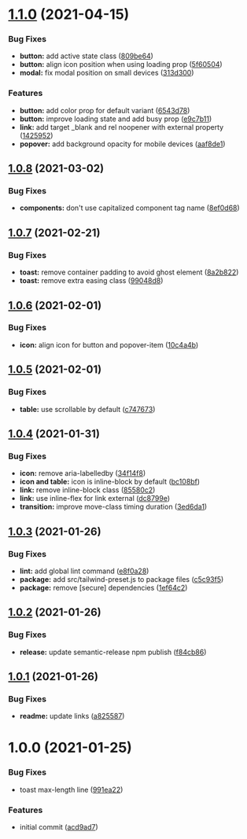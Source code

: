 # [1.1.0](https://github.com/lecoueyl/mijin/compare/v1.0.8...v1.1.0) (2021-04-15)


### Bug Fixes

* **button:** add active state class ([809be64](https://github.com/lecoueyl/mijin/commit/809be642d43705803fa1ffced24d87eb0b950b1d))
* **button:** align icon position when using loading prop ([5f60504](https://github.com/lecoueyl/mijin/commit/5f605041b68f2782170218475b60e4a500cc0941))
* **modal:** fix modal position on small devices ([313d300](https://github.com/lecoueyl/mijin/commit/313d300802c10506825697a7e89d82e96da76927))


### Features

* **button:** add color prop for default variant ([6543d78](https://github.com/lecoueyl/mijin/commit/6543d7867073b97e1196d615dcd01a16f0baba9b))
* **button:** improve loading state and add busy prop ([e9c7b11](https://github.com/lecoueyl/mijin/commit/e9c7b11ad55eda6a7ca2f15475c1f34f32919519))
* **link:** add target _blank and rel noopener with external property ([1425952](https://github.com/lecoueyl/mijin/commit/14259529f997d7d38ee74330f14891a3f07d7c95))
* **popover:** add background opacity for mobile devices ([aaf8de1](https://github.com/lecoueyl/mijin/commit/aaf8de15a37e217ed62e5430ee9525fef2f6845d))

## [1.0.8](https://github.com/lecoueyl/mijin/compare/v1.0.7...v1.0.8) (2021-03-02)


### Bug Fixes

* **components:** don't use capitalized component tag name ([8ef0d68](https://github.com/lecoueyl/mijin/commit/8ef0d68a7ed715779befb42f3db5ec3abf1119aa))

## [1.0.7](https://github.com/lecoueyl/mijin/compare/v1.0.6...v1.0.7) (2021-02-21)


### Bug Fixes

* **toast:** remove container padding to avoid ghost element ([8a2b822](https://github.com/lecoueyl/mijin/commit/8a2b82254cca42ac116dbaaaa72ad975c087cc28))
* **toast:** remove extra easing class ([99048d8](https://github.com/lecoueyl/mijin/commit/99048d8cf45afb369310d0a31ff9f1ce4e5b6053))

## [1.0.6](https://github.com/lecoueyl/mijin/compare/v1.0.5...v1.0.6) (2021-02-01)


### Bug Fixes

* **icon:** align icon for button and popover-item ([10c4a4b](https://github.com/lecoueyl/mijin/commit/10c4a4b6fa7ca18e0d48bbbf9a0fc6b276b7071c))

## [1.0.5](https://github.com/lecoueyl/mijin/compare/v1.0.4...v1.0.5) (2021-02-01)


### Bug Fixes

* **table:** use scrollable by default ([c747673](https://github.com/lecoueyl/mijin/commit/c747673e11b2b62390d9f750a0207c5f6136be9c))

## [1.0.4](https://github.com/lecoueyl/mijin/compare/v1.0.3...v1.0.4) (2021-01-31)


### Bug Fixes

* **icon:** remove aria-labelledby ([34f14f8](https://github.com/lecoueyl/mijin/commit/34f14f8157cb33e7fd2884a2ae03c9fa3b6c1e9b))
* **icon and table:** icon is inline-block by default ([bc108bf](https://github.com/lecoueyl/mijin/commit/bc108bf259c5b2ae71b844354a25004db19f8caf))
* **link:** remove inline-block class ([85580c2](https://github.com/lecoueyl/mijin/commit/85580c2e011f4409049eb8f3b667fe5f4a3785d9))
* **link:** use inline-flex for link external ([dc8799e](https://github.com/lecoueyl/mijin/commit/dc8799e1f3793dc34503818a482a18b4eb19e890))
* **transition:** improve move-class timing duration ([3ed6da1](https://github.com/lecoueyl/mijin/commit/3ed6da154e41934aea9ed4eb20ffa3815f3a21b6))

## [1.0.3](https://github.com/lecoueyl/mijin/compare/v1.0.2...v1.0.3) (2021-01-26)


### Bug Fixes

* **lint:** add global lint command ([e8f0a28](https://github.com/lecoueyl/mijin/commit/e8f0a284a41420a252ca12c67ac2c27574b98c6e))
* **package:** add src/tailwind-preset.js to package files ([c5c93f5](https://github.com/lecoueyl/mijin/commit/c5c93f509fac9f0ebc0e082ad24af2bba5cfa80d))
* **package:** remove [secure] dependencies ([1ef64c2](https://github.com/lecoueyl/mijin/commit/1ef64c2ba56740bef5e72a35ef00eb376cc75744))

## [1.0.2](https://github.com/lecoueyl/mijin/compare/v1.0.1...v1.0.2) (2021-01-26)


### Bug Fixes

* **release:** update semantic-release npm publish ([f84cb86](https://github.com/lecoueyl/mijin/commit/f84cb869a503f75a9671a926db3ef891b5bf8685))

## [1.0.1](https://github.com/lecoueyl/mijin/compare/v1.0.0...v1.0.1) (2021-01-26)


### Bug Fixes

* **readme:** update links ([a825587](https://github.com/lecoueyl/mijin/commit/a82558783efa972efd35d332579973a45ce9add0))

# 1.0.0 (2021-01-25)


### Bug Fixes

* toast max-length line ([991ea22](https://github.com/lecoueyl/mijin/commit/991ea22e4b2897de0c5ac5267c53cfb8eed5098d))


### Features

* initial commit ([acd9ad7](https://github.com/lecoueyl/mijin/commit/acd9ad7c6d061ee07c22472cd0848a7f662bea9a))
